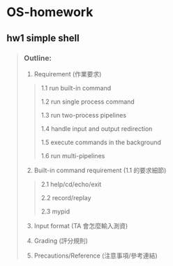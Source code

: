 # OS-homework
## hw1 simple shell
> ### Outline:
>
>1. Requirement (作業要求)
>
>>1.1 run built-in command
>>
>>1.2 run single process command
>>
>>1.3 run two-process pipelines
>>
>>1.4 handle input and output redirection
>>
>>1.5 execute commands in the background
>>
>>1.6 run multi-pipelines
>
>2. Built-in command requirement (1.1 的要求細節)
>
>>2.1 help/cd/echo/exit
>>
>>2.2 record/replay
>>
>>2.3 mypid
>
>3. Input format (TA 會怎麼輸入測資)
>
>4. Grading (評分規則)
>
>5. Precautions/Reference (注意事項/參考連結)
>
